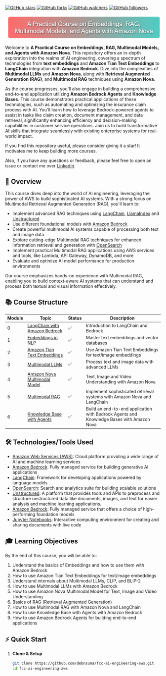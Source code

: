 [![GitHub stars](https://img.shields.io/github/stars/debnsuma/fcc-ai-engineering-aws?color=blue&style=flat-square)](https://github.com/debnsuma/fcc-ai-engineering-aws/stargazers)
[![GitHub forks](https://img.shields.io/github/forks/debnsuma/fcc-ai-engineering-aws?color=green&style=flat-square)](https://github.com/debnsuma/fcc-ai-engineering-aws/network/members)
[![GitHub watchers](https://img.shields.io/github/watchers/debnsuma/fcc-ai-engineering-aws?color=red&style=flat-square)](https://github.com/debnsuma/fcc-ai-engineering-aws/watchers)
[![GitHub followers](https://img.shields.io/github/followers/debnsuma?color=yellow&style=flat-square)](https://github.com/debnsuma?tab=followers)


![Introduction](img/intro.png)

Welcome to **A Practical Course on Embeddings, RAG, Multimodal Models, and Agents with Amazon Nova**. This repository offers an in-depth exploration into the realms of AI engineering, covering a spectrum of technologies from **text embeddings** and **Amazon Tian Text Embeddings** to **LangChain** integration with **Amazon Bedrock**. Dive into the complexities of **Multimodal LLMs** and **Amazon Nova**, along with **Retrieval Augmented Generation (RAG)**, and **Multimodal RAG** techniques using **Amazon Nova**. 

As the course progresses, you'll also engage in building a comprehensive end-to-end application utilizing **Amazon Bedrock Agents** and **Knowledge Bases**. This course demonstrates practical applications of these technologies, such as automating and optimizing the insurance claim process with AI. You'll learn how to leverage Bedrock-powered agents to assist in tasks like claim creation, document management, and data retrieval, significantly enhancing efficiency and decision-making capabilities in customer service operations. Join us to build transformative AI skills that integrate seamlessly with existing enterprise systems for real-world impact.

If you find this repository useful, please consider giving it a star! It motivates me to keep building more courses. 

Also, if you have any questions or feedback, please feel free to open an issue or contact me over [LinkedIn](https://www.linkedin.com/in/suman-d/). 


## 🎯 Overview

This course dives deep into the world of AI engineering, leveraging the power of AWS to build sophisticated AI systems. With a strong focus on Multimodal Retrieval Augmented Generation (RAG), you'll learn to:

- Implement advanced RAG techniques using [LangChain](https://python.langchain.com/), [LlamaIndex](https://www.llamaindex.ai/) and [Unstructured](https://unstructured.io/)
- Use different foundational models with [Amazon Bedrock](https://aws.amazon.com/bedrock/)
- Create powerful multimodal AI systems capable of processing both text and image data
- Explore cutting-edge Multimodal RAG techniques for enhanced information retrieval and generation with [OpenSearch](https://aws.amazon.com/opensearch-service/)
- Implement practical Multimodal RAG applications using AWS services and tools, like Lambda, API Gateway, DynamoDB, and more
- Evaluate and optimize AI model performance for production environments

Our course emphasizes hands-on experience with Multimodal RAG, enabling you to build context-aware AI systems that can understand and process both textual and visual information effectively.

## 📚 Course Structure

| Module | Topic | Status | Description |
|--------|-------|--------|-------------|
| 0 | [LangChain with Amazon Bedrock](00-langchain-bedrock) | ✅ | Introduction to LangChain and Bedrock |
| 1 | [Embeddings in NLP](01-embeddings) | ✅ | Master text embeddings and vector databases |
| 2 | [Amazon Tian Text Embeddings](01-embeddings/embeddings-with-bedrock.ipynb) | ✅ | Use Amazon Tian Text Embeddings for text/image embeddings |
| 3 | [Multimodal LLMs](02-multimodal-llm) | ✅ | Process text and image data with advanced LLMs |
| 4 | [Amazon Nova Multimodal Model](02-multimodal-llm/01_Amazon_Nova.ipynb) | ✅ | Text, Image and Video Understanding with Amazon Nova |
| 5 | [Multimodal RAG](03-multimodal-rag) | ✅ | Implement sophisticated retrieval systems with Amazon Nova and LangChain |
| 6 | [Knowledge Base with Agents](04-knowledge-base-agents) | ✅ | Build an end-to-end application with Bedrock Agents and Knowledge Bases with Amazon Nova |

## 🛠 Technologies/Tools Used

- [Amazon Web Services (AWS)](https://aws.amazon.com/): Cloud platform providing a wide range of AI and machine learning services
- [Amazon Bedrock](https://aws.amazon.com/bedrock/): Fully managed service for building generative AI applications
- [LangChain](https://python.langchain.com/): Framework for developing applications powered by language models
- [OpenSearch](https://aws.amazon.com/opensearch-service/): Search and analytics suite for building scalable solutions
- [Unstructured](https://unstructured.io/): A platform that provides tools and APIs to preprocess and structure unstructured data like documents, images, and text for easier analysis and machine learning applications.
- [Amazon Bedrock](https://aws.amazon.com/bedrock/): Fully managed service that offers a choice of high-performing foundation models
- [Jupyter Notebooks](https://jupyter.org/): Interactive computing environment for creating and sharing documents with live code

## 🎓 Learning Objectives

By the end of this course, you will be able to:

1. Understand the basics of Embeddings and how to use them with Amazon Bedrock
2. How to use Amazon Tian Text Embeddings for text/image embeddings
3. Understand internals about Multimodal LLMs, CLIP, and BLIP-2
4. How to use Multimodal LLMs with Amazon Bedrock
5. How to use Amazon Nova Multimodal Model for Text, Image and Video Understanding
6. Basics of RAG (Retrieval Augmented Generation)
7. How to use Multimodal RAG with Amazon Nova and LangChain
8. How to use Knowledge Base with Agents with Amazon Bedrock
9. How to use Amazon Bedrock Agents for building end-to-end applications

## ⚡ Quick Start

1. **Clone & Setup**
   ```bash
   git clone https://github.com/debnsuma/fcc-ai-engineering-aws.git
   cd fcc-ai-engineering-aws
